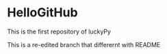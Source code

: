# HelloGitHub
This is the first repository of luckyPy

This is a re-edited branch that differernt with README
